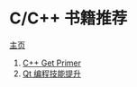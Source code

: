 # C/C++ 书籍推荐

[主页](https://lauer3912.github.io/LoveYourBooks/books-index/index.html)

1. [C++ Get Primer](https://lauer3912.github.io/LoveYourBooks/c-books/cplusplus-get-primer/index.html)
1. [Qt 编程技能提升](https://lauer3912.github.io/LoveYourBooks/c-books/qt-up/index.html)
